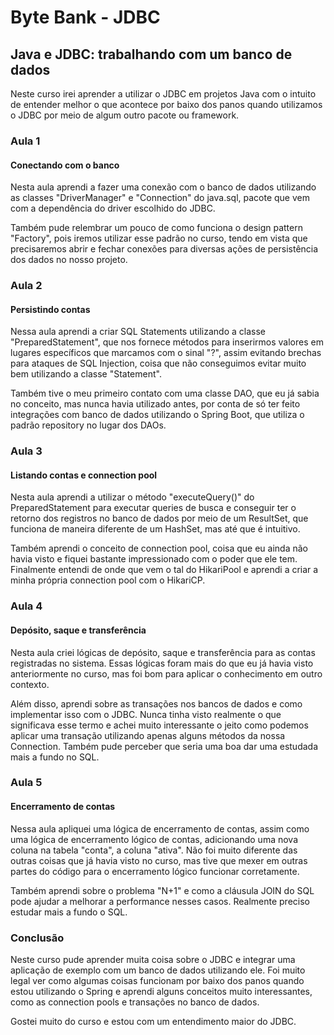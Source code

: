 # Byte Bank - JDBC

## Java e JDBC: trabalhando com um banco de dados

Neste curso irei aprender a utilizar o JDBC em projetos Java com o intuito de entender melhor o que acontece por baixo dos panos quando utilizamos o JDBC por meio de algum outro pacote ou framework.

### Aula 1

#### Conectando com o banco

Nesta aula aprendi a fazer uma conexão com o banco de dados utilizando as classes "DriverManager" e "Connection" do java.sql, pacote que vem com a dependência do driver escolhido do JDBC.

Também pude relembrar um pouco de como funciona o design pattern "Factory", pois iremos utilizar esse padrão no curso, tendo em vista que precisaremos abrir e fechar conexões para diversas ações de persistência dos dados no nosso projeto.

### Aula 2

#### Persistindo contas

Nessa aula aprendi a criar SQL Statements utilizando a classe "PreparedStatement", que nos fornece métodos para inserirmos valores em lugares específicos que marcamos com o sinal "?", assim evitando brechas para ataques de SQL Injection, coisa que não conseguimos evitar muito bem utilizando a classe "Statement".

Também tive o meu primeiro contato com uma classe DAO, que eu já sabia no conceito, mas nunca havia utilizado antes, por conta de só ter feito integrações com banco de dados utilizando o Spring Boot, que utiliza o padrão repository no lugar dos DAOs.

### Aula 3

#### Listando contas e connection pool

Nesta aula aprendi a utilizar o método "executeQuery()" do PreparedStatement para executar queries de busca e conseguir ter o retorno dos registros no banco de dados por meio de um ResultSet, que funciona de maneira diferente de um HashSet, mas até que é intuitivo.

Também aprendi o conceito de connection pool, coisa que eu ainda não havia visto e fiquei bastante impressionado com o poder que ele tem. Finalmente entendi de onde que vem o tal do HikariPool e aprendi a criar a minha própria connection pool com o HikariCP.

### Aula 4

#### Depósito, saque e transferência

Nesta aula criei lógicas de depósito, saque e transferência para as contas registradas no sistema. Essas lógicas foram mais do que eu já havia visto anteriormente no curso, mas foi bom para aplicar o conhecimento em outro contexto.

Além disso, aprendi sobre as transações nos bancos de dados e como implementar isso com o JDBC. Nunca tinha visto realmente o que significava esse termo e achei muito interessante o jeito como podemos aplicar uma transação utilizando apenas alguns métodos da nossa Connection. Também pude perceber que seria uma boa dar uma estudada mais a fundo no SQL.

### Aula 5

#### Encerramento de contas

Nessa aula apliquei uma lógica de encerramento de contas, assim como uma lógica de encerramento lógico de contas, adicionando uma nova coluna na tabela "conta", a coluna "ativa". Não foi muito diferente das outras coisas que já havia visto no curso, mas tive que mexer em outras partes do código para o encerramento lógico funcionar corretamente.

Também aprendi sobre o problema "N+1" e como a cláusula JOIN do SQL pode ajudar a melhorar a performance nesses casos. Realmente preciso estudar mais a fundo o SQL.

### Conclusão

Neste curso pude aprender muita coisa sobre o JDBC e integrar uma aplicação de exemplo com um banco de dados utilizando ele. Foi muito legal ver como algumas coisas funcionam por baixo dos panos quando estou utilizando o Spring e aprendi alguns conceitos muito interessantes, como as connection pools e transações no banco de dados.

Gostei muito do curso e estou com um entendimento maior do JDBC.
